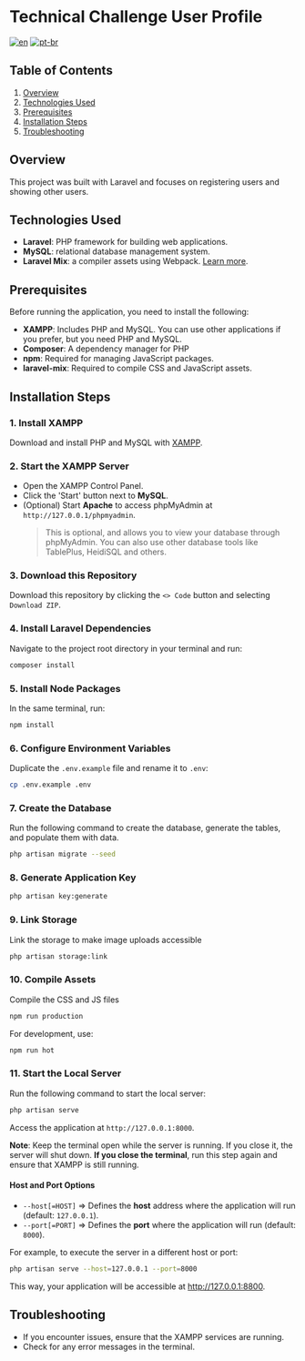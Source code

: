 # Technical Challenge User Profile

[![en](https://img.shields.io/badge/lang-en-red.svg)](/README.md)
[![pt-br](https://img.shields.io/badge/lang-pt--br-green.svg)](/README.pt-br.md)

## Table of Contents

1. [Overview](#overview)
2. [Technologies Used](#technologies-used)
3. [Prerequisites](#prerequisites)
4. [Installation Steps](#installation-steps)
5. [Troubleshooting](#troubleshooting)

## Overview

This project was built with Laravel and focuses on registering users and showing other users.

## Technologies Used

- **Laravel**: PHP framework for building web applications.
- **MySQL**: relational database management system.
- **Laravel Mix**: a compiler assets using Webpack. [Learn more](https://laravel-mix.com/).

## Prerequisites

Before running the application, you need to install the following:

- **XAMPP**: Includes PHP and MySQL. You can use other applications if you prefer, but you need PHP and MySQL.
- **Composer**: A dependency manager for PHP
- **npm**: Required for managing JavaScript packages.
- **laravel-mix**: Required to compile CSS and JavaScript assets.

## Installation Steps

### 1. Install XAMPP

Download and install PHP and MySQL with [XAMPP](https://www.apachefriends.org/index.html).

### 2. Start the XAMPP Server

- Open the XAMPP Control Panel.
- Click the 'Start' button next to **MySQL**.
- (Optional) Start **Apache** to access phpMyAdmin at `http://127.0.0.1/phpmyadmin`.
  > This is optional, and allows you to view your database through phpMyAdmin. You can also use other database tools like TablePlus, HeidiSQL and others.

### 3. Download this Repository

Download this repository by clicking the `<> Code` button and selecting `Download ZIP`.

### 4. Install Laravel Dependencies

Navigate to the project root directory in your terminal and run:

```bash
composer install
```

### 5. Install Node Packages

In the same terminal, run:

```bash
npm install
```

### 6. Configure Environment Variables

Duplicate the `.env.example` file and rename it to `.env`:

```bash
cp .env.example .env
```

### 7. Create the Database

Run the following command to create the database, generate the tables, and populate them with data.

```bash
php artisan migrate --seed
```

### 8. Generate Application Key

```bash
php artisan key:generate
```

### 9. Link Storage

Link the storage to make image uploads accessible

```bash
php artisan storage:link
```

### 10. Compile Assets

Compile the CSS and JS files

```bash
npm run production
```

For development, use:

```bash
npm run hot
```

### 11. Start the Local Server

Run the following command to start the local server:

```bash
php artisan serve
```

Access the application at `http://127.0.0.1:8000`.

**Note**: Keep the terminal open while the server is running. If you close it, the server will shut down.
**If you close the terminal**, run this step again and ensure that XAMPP is still running.

#### Host and Port Options

- `--host[=HOST]` => Defines the **host** address where the application will run (default: `127.0.0.1`).
- `--port[=PORT]` => Defines the **port** where the application will run (default: `8000`).

For example, to execute the server in a different host or port:

```bash
php artisan serve --host=127.0.0.1 --port=8000
```

This way, your application will be accessible at http://127.0.0.1:8800.

## Troubleshooting

- If you encounter issues, ensure that the XAMPP services are running.
- Check for any error messages in the terminal.
